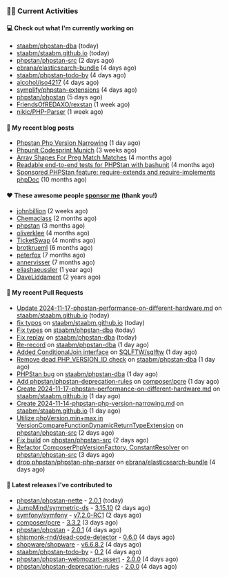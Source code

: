 ### 👨‍💻 Current Activities


#### 💻 Check out what I'm currently working on

- [staabm/phpstan-dba](https://github.com/staabm/phpstan-dba) (today)
- [staabm/staabm.github.io](https://github.com/staabm/staabm.github.io) (today)
- [phpstan/phpstan-src](https://github.com/phpstan/phpstan-src) (2 days ago)
- [ebrana/elasticsearch-bundle](https://github.com/ebrana/elasticsearch-bundle) (4 days ago)
- [staabm/phpstan-todo-by](https://github.com/staabm/phpstan-todo-by) (4 days ago)
- [alcohol/iso4217](https://github.com/alcohol/iso4217) (4 days ago)
- [symplify/phpstan-extensions](https://github.com/symplify/phpstan-extensions) (4 days ago)
- [phpstan/phpstan](https://github.com/phpstan/phpstan) (5 days ago)
- [FriendsOfREDAXO/rexstan](https://github.com/FriendsOfREDAXO/rexstan) (1 week ago)
- [nikic/PHP-Parser](https://github.com/nikic/PHP-Parser) (1 week ago)


#### 📜 My recent blog posts

- [Phpstan Php Version Narrowing](https://staabm.github.io/2024/11/14/phpstan-php-version-narrowing.html) (1 day ago)
- [Phpunit Codesprint Munich](https://staabm.github.io/2024/10/19/phpunit-codesprint-munich.html) (3 weeks ago)
- [Array Shapes For Preg Match Matches](https://staabm.github.io/2024/07/05/array-shapes-for-preg-match-matches.html) (4 months ago)
- [Readable end-to-end tests for PHPStan with bashunit](https://staabm.github.io/2024/06/28/readable-phpstan-end-to-end-tests-with-bashunit.html) (4 months ago)
- [Sponsored PHPStan feature: require-extends and require-implements phpDoc](https://staabm.github.io/2024/01/15/phpstan-require-extends-implements.html) (10 months ago)


#### ❤️ These awesome people [sponsor me](https://github.com/sponsors/staabm) (thank you!)

- [johnbillion](https://github.com/johnbillion) (2 weeks ago)
- [Chemaclass](https://github.com/Chemaclass) (2 months ago)
- [phpstan](https://github.com/phpstan) (3 months ago)
- [oliverklee](https://github.com/oliverklee) (4 months ago)
- [TicketSwap](https://github.com/TicketSwap) (4 months ago)
- [brotkrueml](https://github.com/brotkrueml) (6 months ago)
- [peterfox](https://github.com/peterfox) (7 months ago)
- [annervisser](https://github.com/annervisser) (7 months ago)
- [eliashaeussler](https://github.com/eliashaeussler) (1 year ago)
- [DaveLiddament](https://github.com/DaveLiddament) (2 years ago)


#### 🔨 My recent Pull Requests

- [Update 2024-11-17-phpstan-performance-on-different-hardware.md](https://github.com/staabm/staabm.github.io/pull/121) on [staabm/staabm.github.io](https://github.com/staabm/staabm.github.io) (today)
- [fix typos](https://github.com/staabm/staabm.github.io/pull/120) on [staabm/staabm.github.io](https://github.com/staabm/staabm.github.io) (today)
- [Fix types](https://github.com/staabm/phpstan-dba/pull/715) on [staabm/phpstan-dba](https://github.com/staabm/phpstan-dba) (today)
- [Fix replay](https://github.com/staabm/phpstan-dba/pull/714) on [staabm/phpstan-dba](https://github.com/staabm/phpstan-dba) (today)
- [Re-record](https://github.com/staabm/phpstan-dba/pull/713) on [staabm/phpstan-dba](https://github.com/staabm/phpstan-dba) (1 day ago)
- [Added ConditionalJoin interface](https://github.com/SQLFTW/sqlftw/pull/27) on [SQLFTW/sqlftw](https://github.com/SQLFTW/sqlftw) (1 day ago)
- [Remove dead PHP_VERSION_ID check](https://github.com/staabm/phpstan-dba/pull/712) on [staabm/phpstan-dba](https://github.com/staabm/phpstan-dba) (1 day ago)
- [PHPStan bug](https://github.com/staabm/phpstan-dba/pull/711) on [staabm/phpstan-dba](https://github.com/staabm/phpstan-dba) (1 day ago)
- [Add phpstan/phpstan-deprecation-rules](https://github.com/composer/pcre/pull/41) on [composer/pcre](https://github.com/composer/pcre) (1 day ago)
- [Create 2024-11-17-phpstan-performance-on-different-hardware.md](https://github.com/staabm/staabm.github.io/pull/119) on [staabm/staabm.github.io](https://github.com/staabm/staabm.github.io) (1 day ago)
- [Create 2024-11-14-phpstan-php-version-narrowing.md](https://github.com/staabm/staabm.github.io/pull/118) on [staabm/staabm.github.io](https://github.com/staabm/staabm.github.io) (1 day ago)
- [Utilize phpVersion.min&#43;max in VersionCompareFunctionDynamicReturnTypeExtension](https://github.com/phpstan/phpstan-src/pull/3631) on [phpstan/phpstan-src](https://github.com/phpstan/phpstan-src) (2 days ago)
- [Fix build](https://github.com/phpstan/phpstan-src/pull/3630) on [phpstan/phpstan-src](https://github.com/phpstan/phpstan-src) (2 days ago)
- [Refactor ComposerPhpVersionFactory, ConstantResolver](https://github.com/phpstan/phpstan-src/pull/3627) on [phpstan/phpstan-src](https://github.com/phpstan/phpstan-src) (3 days ago)
- [drop phpstan/phpstan-php-parser](https://github.com/ebrana/elasticsearch-bundle/pull/6) on [ebrana/elasticsearch-bundle](https://github.com/ebrana/elasticsearch-bundle) (4 days ago)


#### 🔭 Latest releases I've contributed to

- [phpstan/phpstan-nette](https://github.com/phpstan/phpstan-nette) - [2.0.1](https://github.com/phpstan/phpstan-nette/releases/tag/2.0.1) (today)
- [JumpMind/symmetric-ds](https://github.com/JumpMind/symmetric-ds) - [3.15.10](https://github.com/JumpMind/symmetric-ds/releases/tag/3.15.10) (2 days ago)
- [symfony/symfony](https://github.com/symfony/symfony) - [v7.2.0-RC1](https://github.com/symfony/symfony/releases/tag/v7.2.0-RC1) (2 days ago)
- [composer/pcre](https://github.com/composer/pcre) - [3.3.2](https://github.com/composer/pcre/releases/tag/3.3.2) (3 days ago)
- [phpstan/phpstan](https://github.com/phpstan/phpstan) - [2.0.1](https://github.com/phpstan/phpstan/releases/tag/2.0.1) (4 days ago)
- [shipmonk-rnd/dead-code-detector](https://github.com/shipmonk-rnd/dead-code-detector) - [0.6.0](https://github.com/shipmonk-rnd/dead-code-detector/releases/tag/0.6.0) (4 days ago)
- [shopware/shopware](https://github.com/shopware/shopware) - [v6.6.8.2](https://github.com/shopware/shopware/releases/tag/v6.6.8.2) (4 days ago)
- [staabm/phpstan-todo-by](https://github.com/staabm/phpstan-todo-by) - [0.2](https://github.com/staabm/phpstan-todo-by/releases/tag/0.2) (4 days ago)
- [phpstan/phpstan-webmozart-assert](https://github.com/phpstan/phpstan-webmozart-assert) - [2.0.0](https://github.com/phpstan/phpstan-webmozart-assert/releases/tag/2.0.0) (4 days ago)
- [phpstan/phpstan-deprecation-rules](https://github.com/phpstan/phpstan-deprecation-rules) - [2.0.0](https://github.com/phpstan/phpstan-deprecation-rules/releases/tag/2.0.0) (4 days ago)
